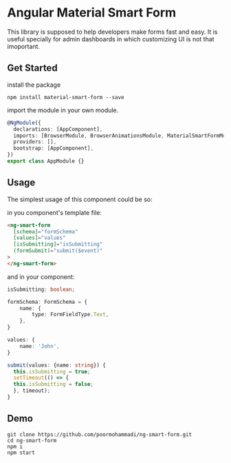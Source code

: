 # Angular Material Smart Form

This library is supposed to help developers make forms fast and easy. It is useful specially for admin dashboards in which customizing UI is not that imoportant.

## Get Started

install the package

`npm install material-smart-form --save`

import the module in your own module.

```ts
@NgModule({
  declarations: [AppComponent],
  imports: [BrowserModule, BrowserAnimationsModule, MaterialSmartFormModule],
  providers: [],
  bootstrap: [AppComponent],
})
export class AppModule {}
```

## Usage

The simplest usage of this component could be so:

in you component's template file:

```html
<ng-smart-form
  [schema]="formSchema"
  [values]="values"
  [isSubmitting]="isSubmitting"
  (formSubmit)="submit($event)"
>
</ng-smart-form>
```

and in your component:

```ts
isSubmitting: boolean;

formSchema: FormSchema = {
	name: {
		type: FormFieldType.Text,
	},
}

values: {
	name: 'John',
}

submit(values: {name: string}) {
  this.isSubmitting = true;
  setTimeout(() => {
  this.isSubmitting = false;
  }, timeout);
}
```

## Demo

```
git clone https://github.com/poormohammadi/ng-smart-form.git
cd ng-smart-form
npm i
npm start
```
